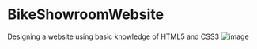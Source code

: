 # BikeShowroomWebsite
Designing a website using basic knowledge of HTML5 and CSS3
![image](https://user-images.githubusercontent.com/94695634/175820627-d3d3e031-b36a-47be-a4ff-07d20ddf0b17.png)

